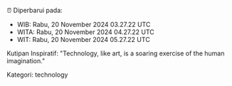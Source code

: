 ⏰ Diperbarui pada:
- WIB: Rabu, 20 November 2024 03.27.22 UTC
- WITA: Rabu, 20 November 2024 04.27.22 UTC
- WIT: Rabu, 20 November 2024 05.27.22 UTC

Kutipan Inspiratif:
"Technology, like art, is a soaring exercise of the human imagination."


Kategori: technology


